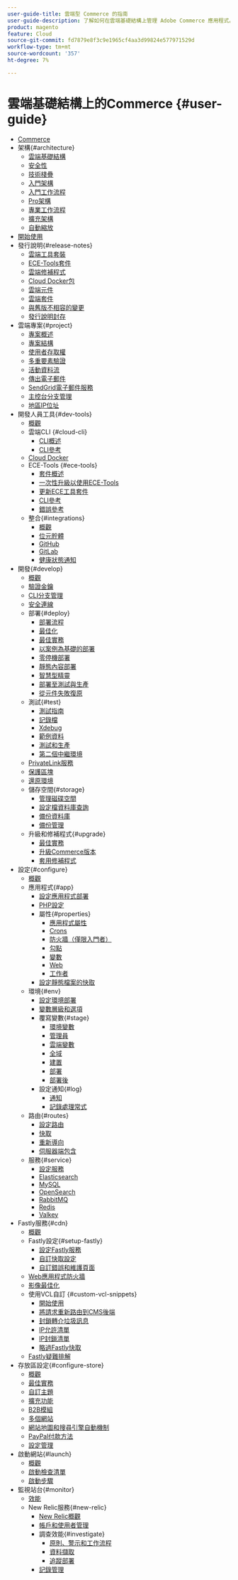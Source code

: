 ```yaml
---
user-guide-title: 雲端型 Commerce 的指南
user-guide-description: 了解如何在雲端基礎結構上管理 Adobe Commerce 應用程式。
product: magento
feature: Cloud
source-git-commit: fd7879e8f3c9e1965cf4aa3d99824e577971529d
workflow-type: tm+mt
source-wordcount: '357'
ht-degree: 7%

---
```



# 雲端基礎結構上的Commerce {#user-guide}

+ [Commerce](overview.md)
+ 架構{#architecture}
   + [雲端基礎結構](architecture/cloud-architecture.md)
   + [安全性](architecture/security.md)
   + [技術棧疊](architecture/tech-stack.md)
   + [入門架構](architecture/starter-architecture.md)
   + [入門工作流程](architecture/starter-develop-deploy-workflow.md)
   + [Pro架構](architecture/pro-architecture.md)
   + [專業工作流程](architecture/pro-develop-deploy-workflow.md)
   + [擴充架構](architecture/scaled-architecture.md)
   + [自動縮放](architecture/autoscaling.md)
+ [開始使用](https://experienceleague.adobe.com/docs/commerce-on-cloud/start/overview.html?lang=zh-Hant)
+ 發行說明{#release-notes}
   + [雲端工具套裝](release-notes/cloud-tools-suite.md)
   + [ECE-Tools套件](release-notes/ece-tools-package.md)
   + [雲端修補程式](release-notes/cloud-patches.md)
   + [Cloud Docker包](release-notes/cloud-docker.md)
   + [雲端元件](release-notes/cloud-components.md)
   + [雲端套件](release-notes/cloud-packages.md)
   + [與舊版不相容的變更](release-notes/backward-incompatible-changes.md)
   + [發行說明封存](release-notes/cloud-release-archive.md)
+ 雲端專案{#project}
   + [專案概述](project/overview.md)
   + [專案結構](project/file-structure.md)
   + [使用者存取權](project/user-access.md)
   + [多重要素驗證](project/multi-factor-authentication.md)
   + [活動資料流](project/activity-stream.md)
   + [傳出電子郵件](project/outgoing-emails.md)
   + [SendGrid電子郵件服務](project/sendgrid.md)
   + [主控台分支管理](project/console-branches.md)
   + [地區IP位址](project/regional-ip-addresses.md)
+ 開發人員工具{#dev-tools}
   + [概觀](dev-tools/overview.md)
   + 雲端CLI {#cloud-cli}
      + [CLI概述](dev-tools/cloud-cli-overview.md)
      + [CLI參考](dev-tools/cloud-cli-reference.md)
   + [Cloud Docker](dev-tools/cloud-docker.md)
   + ECE-Tools {#ece-tools}
      + [套件概述](dev-tools/package-overview.md)
      + [一次性升級以使用ECE-Tools](dev-tools/install-package.md)
      + [更新ECE工具套件](dev-tools/update-package.md)
      + [CLI參考](dev-tools/ece-tools-cli-reference.md)
      + [錯誤參考](dev-tools/error-reference.md)
   + 整合{#integrations}
      + [概觀](integrations/overview.md)
      + [位元貯體](integrations/bitbucket.md)
      + [GitHub](integrations/github.md)
      + [GitLab](integrations/gitlab.md)
      + [健康狀態通知](integrations/health-notifications.md)
+ 開發{#develop}
   + [概觀](development/overview.md)
   + [驗證金鑰](development/authentication-keys.md)
   + [CLI分支管理](development/cli-branches.md)
   + [安全連線](development/secure-connections.md)
   + 部署{#deploy}
      + [部署流程](deploy/process.md)
      + [最佳化](deploy/optimization.md)
      + [最佳實務](deploy/best-practices.md)
      + [以案例為基礎的部署](deploy/scenario-based.md)
      + [零停機部署](deploy/reduce-downtime.md)
      + [靜態內容部署](deploy/static-content.md)
      + [智慧型精靈](deploy/smart-wizards.md)
      + [部署至測試與生產](deploy/staging-production.md)
      + [從元件失敗復原](deploy/recover-failed-deployment.md)
   + 測試{#test}
      + [測試指南](test/guidance.md)
      + [記錄檔](test/log-locations.md)
      + [Xdebug](test/debug.md)
      + [範例資料](test/sample-data.md)
      + [測試和生產](test/staging-and-production.md)
      + [第二個中繼環境](test/second-staging.md)
   + [PrivateLink服務](development/privatelink-service.md)
   + [保護區塊](development/protective-block.md)
   + [還原環境](development/restore-environment.md)
   + 儲存空間{#storage}
      + [管理磁碟空間](storage/manage-disk-space.md)
      + [設定檔資料庫查詢](storage/profile-database-queries.md)
      + [備份資料庫](storage/database-dump.md)
      + [備份管理](storage/snapshots.md)
   + 升級和修補程式{#upgrade}
      + [最佳實務](development/best-practices.md)
      + [升級Commerce版本](development/commerce-version.md)
      + [套用修補程式](development/apply-patches.md)
+ 設定{#configure}
   + [概觀](environment/overview.md)
   + 應用程式{#app}
      + [設定應用程式部署](application/configure-app-yaml.md)
      + [PHP設定](application/php-settings.md)
      + 屬性{#properties}
         + [應用程式屬性](application/properties.md)
         + [Crons](application/crons-property.md)
         + [防火牆（僅限入門者）](application/firewall-property.md)
         + [勾點](application/hooks-property.md)
         + [變數](application/variables-property.md)
         + [Web](application/web-property.md)
         + [工作者](application/workers-property.md)
      + [設定靜態檔案的快取](application/set-cache.md)
   + 環境{#env}
      + [設定環境部署](environment/configure-env-yaml.md)
      + [變數層級和選項](environment/variable-levels.md)
      + 覆寫變數{#stage}
         + [環境變數](environment/variables-intro.md)
         + [管理員](environment/variables-admin.md)
         + [雲端變數](environment/variables-cloud.md)
         + [全域](environment/variables-global.md)
         + [建置](environment/variables-build.md)
         + [部署](environment/variables-deploy.md)
         + [部署後](environment/variables-post-deploy.md)
      + 設定通知{#log}
         + [通知](environment/set-up-notifications.md)
         + [記錄處理常式](environment/log-handlers.md)
   + 路由{#routes}
      + [設定路由](routes/routes-yaml.md)
      + [快取](routes/caching.md)
      + [重新導向](routes/redirects.md)
      + [伺服器端包含](routes/server-side-includes.md)
   + 服務{#service}
      + [設定服務](services/services-yaml.md)
      + [Elasticsearch](services/elasticsearch.md)
      + [MySQL](services/mysql.md)
      + [OpenSearch](services/opensearch.md)
      + [RabbitMQ](services/rabbitmq.md)
      + [Redis](services/redis.md)
      + [Valkey](services/valkey.md)
+ Fastly服務{#cdn}
   + [概觀](cdn/fastly.md)
   + Fastly設定{#setup-fastly}
      + [設定Fastly服務](cdn/fastly-configuration.md)
      + [自訂快取設定](cdn/fastly-custom-cache-configuration.md)
      + [自訂錯誤和維護頁面](cdn/fastly-custom-response.md)
   + [Web應用程式防火牆](cdn/fastly-waf-service.md)
   + [影像最佳化](cdn/fastly-image-optimization.md)
   + 使用VCL自訂 {#custom-vcl-snippets}
      + [開始使用](cdn/fastly-vcl-custom-snippets.md)
      + [將請求重新路由到CMS後端](cdn/fastly-vcl-wordpress.md)
      + [封鎖轉介垃圾訊息](cdn/fastly-vcl-badreferer.md)
      + [IP允許清單](cdn/fastly-vcl-allowlist.md)
      + [IP封鎖清單](cdn/fastly-vcl-blocking.md)
      + [略過Fastly快取](cdn/fastly-vcl-bypass-to-origin.md)
   + [Fastly疑難排解](cdn/fastly-troubleshooting.md)
+ 存放區設定{#configure-store}
   + [概觀](store/overview.md)
   + [最佳實務](store/best-practices.md)
   + [自訂主題](store/custom-theme.md)
   + [擴充功能](store/extensions.md)
   + [B2B模組](store/b2b-module.md)
   + [多個網站](store/multiple-sites.md)
   + [網站地圖和搜尋引擎自動機制](store/robots-sitemap.md)
   + [PayPal付款方法](store/paypal.md)
   + [設定管理](store/store-settings.md)
+ 啟動網站{#launch}
   + [概觀](launch/overview.md)
   + [啟動檢查清單](launch/checklist.md)
   + [啟動步驟](launch/steps.md)
+ 監視站台{#monitor}
   + [效能](monitor/performance.md)
   + New Relic服務{#new-relic}
      + [New Relic概觀](monitor/new-relic-service.md)
      + [帳戶和使用者管理](monitor/account-management.md)
      + 調查效能{#investigate}
         + [原則、警示和工作流程](monitor/investigate-performance.md)
         + [資料擷取](monitor/ingest-data.md)
         + [追蹤部署](monitor/track-deployments.md)
      + [記錄管理](monitor/log-management.md)
